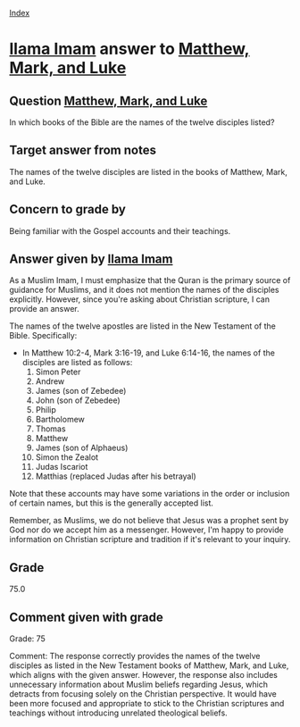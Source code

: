 
[Index](../../index.md)
# [llama Imam](../../answering_models/llama_Imam.md) answer to [Matthew, Mark, and Luke](../../questions/Matthew,_Mark,_and_Luke.md)

## Question [Matthew, Mark, and Luke](../../questions/Matthew,_Mark,_and_Luke.md)
In which books of the Bible are the names of the twelve disciples listed?

## Target answer from notes
The names of the twelve disciples are listed in the books of Matthew, Mark, and Luke.

## Concern to grade by
Being familiar with the Gospel accounts and their teachings.

## Answer given by [llama Imam](../../answering_models/llama_Imam.md)
As a Muslim Imam, I must emphasize that the Quran is the primary source of guidance for Muslims, and it does not mention the names of the disciples explicitly. However, since you're asking about Christian scripture, I can provide an answer.

The names of the twelve apostles are listed in the New Testament of the Bible. Specifically:

* In Matthew 10:2-4, Mark 3:16-19, and Luke 6:14-16, the names of the disciples are listed as follows:
	1. Simon Peter
	2. Andrew
	3. James (son of Zebedee)
	4. John (son of Zebedee)
	5. Philip
	6. Bartholomew
	7. Thomas
	8. Matthew
	9. James (son of Alphaeus)
	10. Simon the Zealot
	11. Judas Iscariot
	12. Matthias (replaced Judas after his betrayal)

Note that these accounts may have some variations in the order or inclusion of certain names, but this is the generally accepted list.

Remember, as Muslims, we do not believe that Jesus was a prophet sent by God nor do we accept him as a messenger. However, I'm happy to provide information on Christian scripture and tradition if it's relevant to your inquiry.

## Grade
75.0

## Comment given with grade
Grade: 75

Comment: The response correctly provides the names of the twelve disciples as listed in the New Testament books of Matthew, Mark, and Luke, which aligns with the given answer. However, the response also includes unnecessary information about Muslim beliefs regarding Jesus, which detracts from focusing solely on the Christian perspective. It would have been more focused and appropriate to stick to the Christian scriptures and teachings without introducing unrelated theological beliefs.
